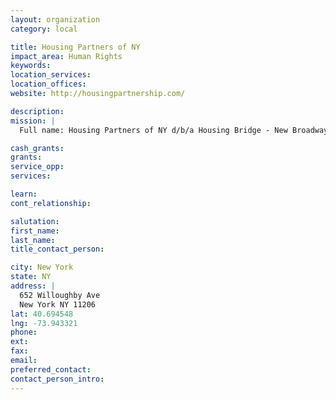 ```yaml
---
layout: organization
category: local

title: Housing Partners of NY
impact_area: Human Rights
keywords: 
location_services: 
location_offices: 
website: http://housingpartnership.com/

description: 
mission: |
  Full name: Housing Partners of NY d/b/a Housing Bridge - New Broadway Family Residence

cash_grants: 
grants: 
service_opp: 
services: 

learn: 
cont_relationship: 

salutation: 
first_name: 
last_name: 
title_contact_person: 

city: New York
state: NY
address: |
  652 Willoughby Ave  
  New York NY 11206
lat: 40.694548
lng: -73.943321
phone: 
ext: 
fax: 
email: 
preferred_contact: 
contact_person_intro: 
---
```

